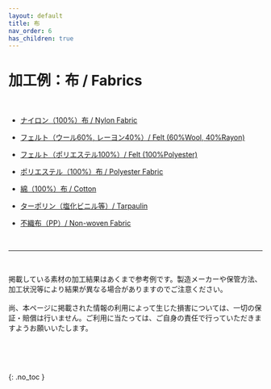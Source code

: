 ```yaml
---
layout: default
title: 布
nav_order: 6
has_children: true
---
```


# 加工例：布 / Fabrics
<br>

* [ナイロン（100%）布 / Nylon Fabric](05-1-nylon.md)

* [フェルト（ウール60%, レーヨン40%）/ Felt (60%Wool, 40%Rayon)](05-2-felt-w.md)

* [フェルト（ポリエステル100%）/ Felt (100%Polyester)](05-3-felt-p.md)

* [ポリエステル（100%）布 / Polyester Fabric](05-4-polyester.md)

* [綿（100%）布 / Cotton](05-5-cotton.md)

* [ターポリン（塩化ビニル等）/ Tarpaulin](05-6-tarpaulin.md)

* [不織布（PP）/ Non-woven Fabric](05-7-pp.md)

<br>

------

<br>

掲載している素材の加工結果はあくまで参考例です。製造メーカーや保管方法、加工状況等により結果が異なる場合がありますのでご注意ください。<br>
<br>
尚、本ページに掲載された情報の利用によって生じた損害については、一切の保証・賠償は行いません。ご利用に当たっては、ご自身の責任で行っていただきますようお願いいたします。

<br><br><br>

{: .no_toc }
